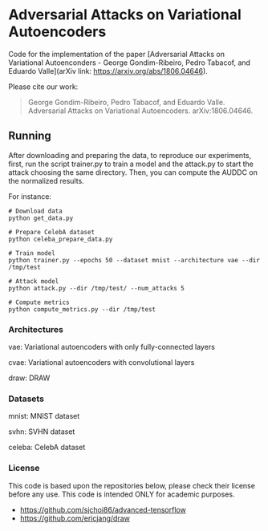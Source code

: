 # Adversarial Attacks on Variational Autoencoders

Code for the implementation of the paper [Adversarial Attacks on Variational Autoenconders - George Gondim-Ribeiro, Pedro Tabacof, and Eduardo Valle](arXiv link: https://arxiv.org/abs/1806.04646).

Please cite our work:
> George Gondim-Ribeiro, Pedro Tabacof, and Eduardo Valle. Adversarial Attacks on Variational Autoencoders. arXiv:1806.04646.

## Running

After downloading and preparing the data, to reproduce our experiments, first, run the script trainer.py to train a model and the attack.py to start the attack choosing the same directory. Then, you can compute the AUDDC on the normalized results.


For instance:
```
# Download data
python get_data.py

# Prepare CelebA dataset
python celeba_prepare_data.py

# Train model
python trainer.py --epochs 50 --dataset mnist --architecture vae --dir /tmp/test

# Attack model
python attack.py --dir /tmp/test/ --num_attacks 5

# Compute metrics
python compute_metrics.py --dir /tmp/test
```

### Architectures

vae: Variational autoencoders with only fully-connected layers

cvae: Variational autoencoders with convolutional layers

draw: DRAW


### Datasets

mnist: MNIST dataset

svhn: SVHN dataset

celeba: CelebA dataset

### License
This code is based upon the repositories below, please check their license before any use. This code is intended ONLY for academic purposes.
* https://github.com/sjchoi86/advanced-tensorflow
* https://github.com/ericjang/draw
